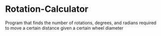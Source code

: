 # Rotation-Calculator
Program that finds the number of rotations, degrees, and radians required to move a certain distance given a certain wheel diameter
